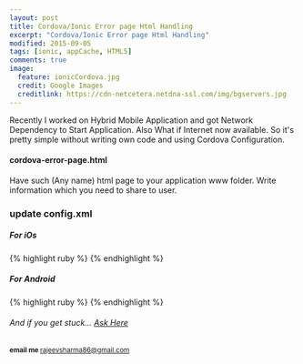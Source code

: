 ```yaml
---
layout: post
title: Cordova/Ionic Error page Html Handling
excerpt: "Cordova/Ionic Error page Html Handling"
modified: 2015-09-05
tags: [ionic, appCache, HTML5]
comments: true
image:
  feature: ionicCordova.jpg
  credit: Google Images
  creditlink: https://cdn-netcetera.netdna-ssl.com/img/bgservers.jpg
---
```


Recently I worked on Hybrid Mobile Application and got Network Dependency to Start Application. Also What if Internet now available.
So it's pretty simple without writing own code and using Cordova Configuration.


#### cordova-error-page.html

  Have such (Any name) html page to your application www folder. Write information which you need to share to user.

### update config.xml

##### For iOs

{% highlight ruby %}
  <platform name="ios">
    <preference name="ErrorUrl" value="cordova-error-page.html"/>
  </platform>
{% endhighlight %}


##### For Android

{% highlight ruby %}
    <platform name="android">
        <preference name="ErrorUrl" value="file:///android_asset/www/cordova-error-page.html"/>
    </platform>
{% endhighlight %}


######  And if you get stuck… [Ask Here](http://stackoverflow.com/)

<sup> <b>email me </b>  [rajeevsharma86@gmail.com](#myfootnote1)</sup>
